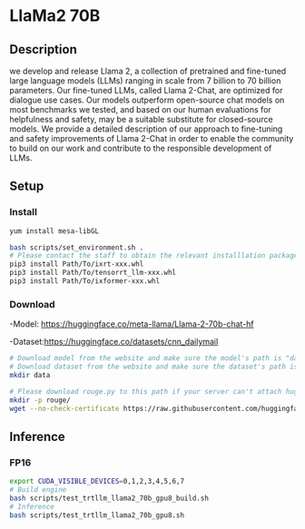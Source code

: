 # LlaMa2 70B

## Description
we develop and release Llama 2, a collection of pretrained and fine-tuned large language models (LLMs) ranging in scale from 7 billion to 70 billion parameters. Our fine-tuned LLMs, called Llama 2-Chat, are optimized for dialogue use cases. Our models outperform open-source chat models on most benchmarks we tested, and based on our human evaluations for helpfulness and safety, may be a suitable substitute for closed-source models. We provide a detailed description of our approach to fine-tuning and safety improvements of Llama 2-Chat in order to enable the community to build on our work and contribute to the responsible development of LLMs.

## Setup

### Install
```bash
yum install mesa-libGL

bash scripts/set_environment.sh .
# Please contact the staff to obtain the relevant installlation packages.
pip3 install Path/To/ixrt-xxx.whl
pip3 install Path/To/tensorrt_llm-xxx.whl
pip3 install Path/To/ixformer-xxx.whl
```

### Download
-Model: https://huggingface.co/meta-llama/Llama-2-70b-chat-hf

-Dataset:https://huggingface.co/datasets/cnn_dailymail

```bash
# Download model from the website and make sure the model's path is "data/llama2-70b-chat"
# Download dataset from the website and make sure the dataset's path is "data/datasets_cnn_dailymail"
mkdir data

# Please download rouge.py to this path if your server can't attach huggingface.co.
mkdir -p rouge/
wget --no-check-certificate https://raw.githubusercontent.com/huggingface/evaluate/main/metrics/rouge/rouge.py -P rouge
```

## Inference
### FP16

```bash
export CUDA_VISIBLE_DEVICES=0,1,2,3,4,5,6,7
# Build engine
bash scripts/test_trtllm_llama2_70b_gpu8_build.sh
# Inference
bash scripts/test_trtllm_llama2_70b_gpu8.sh
```